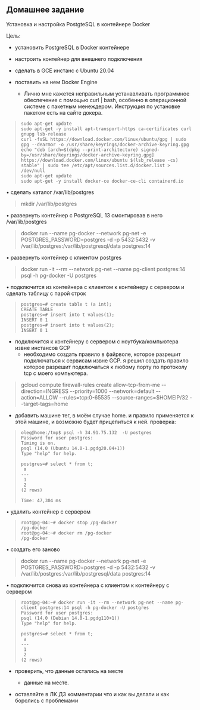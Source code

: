 

## Домашнее задание

Установка и настройка PostgteSQL в контейнере Docker

Цель:
 - установить PostgreSQL в Docker контейнере
 -    настроить контейнер для внешнего подключения

 - сделать в GCE инстанс с Ubuntu 20.04
 -  поставить на нем Docker Engine
	 - Лично мне кажется неправильным устанавливать программное обеспечение с помощью curl | bash, особенно в операционной системе с пакетным менеждером. 
Инструкция по установке пакетом есть на сайте докера. 

>     sudo apt-get update
>     sudo apt-get -y install apt-transport-https ca-certificates curl gnupg lsb-release
>     curl -fsSL https://download.docker.com/linux/ubuntu/gpg | sudo gpg --dearmor -o /usr/share/keyrings/docker-archive-keyring.gpg
>     echo "deb [arch=$(dpkg --print-architecture) signed-by=/usr/share/keyrings/docker-archive-keyring.gpg]  https://download.docker.com/linux/ubuntu $(lsb_release -cs) stable" | sudo tee /etc/apt/sources.list.d/docker.list > /dev/null
>     sudo apt-get update
>     sudo apt-get -y install docker-ce docker-ce-cli containerd.io

• сделать каталог /var/lib/postgres
> mkdir /var/lib/postgres

• развернуть контейнер с PostgreSQL 13 смонтировав в него /var/lib/postgres

>    docker run --name pg-docker --network pg-net -e POSTGRES_PASSWORD=postgres -d -p 5432:5432 -v /var/lib/postgres:/var/lib/postgresql/data postgres:14 

• развернуть контейнер с клиентом postgres
> docker run -it --rm --network pg-net --name pg-client postgres:14 psql -h pg-docker -U postgres

• подключится из контейнера с клиентом к контейнеру с сервером и сделать
таблицу с парой строк

>     postgres=# create table t (a int);
>     CREATE TABLE
>     postgres=# insert into t values(1);
>     INSERT 0 1
>     postgres=# insert into t values(2);
>     INSERT 0 1


 - подключится к контейнеру с сервером с ноутбука/компьютера извне инстансов GCP
	 - необходимо создать правило в файрволе, которое разрешит подключаться к сервисам извне GCP. 
я решил создать правило которое разрешит подключаться к любому порту по протоколу tcp с моего компьютера.

>    gcloud compute firewall-rules create allow-tcp-from-me --direction=INGRESS --priority=1000 --network=default --action=ALLOW --rules=tcp:0-65535 --source-ranges=$HOMEIP/32 --target-tags=home

   - добавить машине тег, в моём случае home. и правило применяется к этой машине, и возможно будет прицепиться к ней.  проверка:

>     oleg@home:/tmp$ psql -h 34.91.75.132  -U postgres 
>     Password for user postgres: 
>     Timing is on.
>     psql (14.0 (Ubuntu 14.0-1.pgdg20.04+1))
>     Type "help" for help.
>     
>     postgres=# select * from t;
>      a 
>     ---
>      1
>      2
>     (2 rows)
>     
>     Time: 47,304 ms

• удалить контейнер с сервером

>     root@pg-04:~# docker stop /pg-docker 
>     /pg-docker
>     root@pg-04:~# docker rm /pg-docker 
>     /pg-docker

• создать его заново
> docker run --name pg-docker --network pg-net -e  POSTGRES_PASSWORD=postgres -d -p 5432:5432 -v /var/lib/postgres:/var/lib/postgresql/data postgres:14

• подключится снова из контейнера с клиентом к контейнеру с сервером

>     root@pg-04:~# docker run -it --rm --network pg-net --name pg-client postgres:14 psql -h pg-docker -U postgres 
>     Password for user postgres: 
>     psql (14.0 (Debian 14.0-1.pgdg110+1))
>     Type "help" for help.
>     
>     postgres=# select * from t;
>      a 
>     ---
>      1
>      2
>     (2 rows)

- проверить, что данные остались на месте
  - данные на месте. 

- оставляйте в ЛК ДЗ комментарии что и как вы делали и как боролись с проблемами

